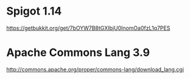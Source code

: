 # Spigot 1.14
https://getbukkit.org/get/7bOYW7B8tGXIbjU0lnomOa0fzL1q7PES
# Apache Commons Lang 3.9
http://commons.apache.org/proper/commons-lang/download_lang.cgi
